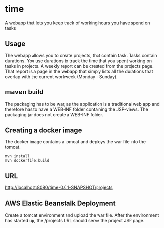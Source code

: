 # time
A webapp that lets you keep track of working hours you have spend on tasks

## Usage
The webapp allows you to create projects, that contain task. Tasks contain durations. You use durations to track the time that you spent working on tasks in projects. A weekly report can be created from the projects page. That report is a page in the webapp that simply lists all the durations that overlap with the current workweek (Monday - Sunday).

## maven build
The packaging has to be war, as the application is a traditional web app and therefore has to have a WEB-INF folder containing the JSP-views. The packaging jar does not create a WEB-INF folder.

## Creating a docker image
The docker image contains a tomcat and deploys the war file into the tomcat.

```
mvn install
mvn dockerfile:build
```

## URL
[http://localhost:8080/time-0.0.1-SNAPSHOT/projects](http://localhost:8080/time-0.0.1-SNAPSHOT/projects)

## AWS Elastic Beanstalk Deployment
Create a tomcat environment and upload the war file. 
After the environment has started up, the /projects URL should serve the project JSP page.